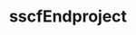 ---
title: sscfEndproject
name: sscf-Endproject
desc: Diese Projekt ist das Frontend und Backend einer Reporting-Webseite. Auf dieser kann man die eigenen Reports erstellen, bearbeiten und löschen. Zudem gibt es zusätzlich noch einen Admin-Login. Darin kann man sowohl andere User löschen oder deren Status ändern als auch Kathegorien für die Reports erstellen und löschen. 
descSmall: Diese Projekt ist das Frontend und Backend einer Reporting-Webseite. Auf dieser kann man die eigenen Reports erstellen, bearbeiten und löschen. Zudem gibt es zusätzlich noch einen Admin-Login. Darin kann man sowohl andere User löschen oder deren Status ändern als auch Kathegorien für die Reports erstellen und löschen.
category: [Frontend & Backend]
language: [JavaScript, Node.js, HTML5, CSS3, Angular5]
framework: [Express.js]
datum: 2019
img:
link: https://github.com/JoKraken/sscf-endproject
---